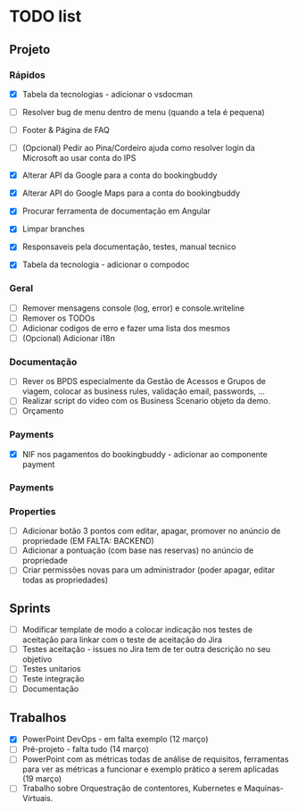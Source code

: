 # TODO list

## Projeto

### Rápidos
- [X] Tabela da tecnologias - adicionar o vsdocman  
- [ ] Resolver bug de menu dentro de menu (quando a tela é pequena)  
- [ ] Footer & Página de FAQ  
- [ ] (Opcional) Pedir ao Pina/Cordeiro ajuda como resolver login da Microsoft ao usar conta do IPS  
- [X] Alterar API da Google para a conta do bookingbuddy  
- [X] Alterar API do Google Maps para a conta do bookingbuddy  
- [X] Procurar ferramenta de documentação em Angular  
- [X] Limpar branches  
- [X] Responsaveis pela documentação, testes, manual tecnico  
- [X] Tabela da tecnologia - adicionar o compodoc  



### Geral
- [ ] Remover mensagens console (log, error) e console.writeline  
- [ ] Remover os TODOs  
- [ ] Adicionar codigos de erro e fazer uma lista dos mesmos  
- [ ] (Opcional) Adicionar i18n  

### Documentação 
- [ ] Rever os BPDS especialmente da Gestão de Acessos e Grupos de viagem, colocar as business rules, validação email, passwords, ...
- [ ] Realizar script do video com os Business Scenario objeto da demo.
- [ ] Orçamento

### Payments
- [X] NIF nos pagamentos do bookingbuddy - adicionar ao componente payment  

### Payments

### Properties
- [ ] Adicionar botão 3 pontos com editar, apagar, promover no anúncio de propriedade (EM FALTA: BACKEND) 
- [ ] Adicionar a pontuação (com base nas reservas) no anúncio de propriedade  
- [ ] Criar permissões novas para um administrador (poder apagar, editar todas as propriedades) 

## Sprints
- [ ] Modificar template de modo a colocar indicação nos testes de aceitação para linkar com o teste de aceitação do Jira
- [ ] Testes aceitação - issues no Jira tem de ter outra descrição no seu objetivo  
- [ ] Testes unitarios  
- [ ] Teste integração  
- [ ] Documentação  

## Trabalhos
- [X] PowerPoint DevOps - em falta exemplo (12 março)  
- [ ] Pré-projeto - falta tudo (14 março)  
- [ ] PowerPoint com as métricas todas de análise de requisitos, ferramentas para ver as métricas a funcionar e exemplo prático a serem aplicadas (19 março) 
- [ ] Trabalho sobre Orquestração de contentores, Kubernetes e Maquinas-Virtuais.